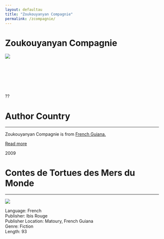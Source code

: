 ```yaml
---
layout: defaultau
title: "Zoukouyanyan Compagnie"
permalink: /zcompagnie/
---
```

<!-- partial:index.partial.html -->
<div class="content">
    <h1>Zoukouyanyan Compagnie</h1>
    <div class="quote">
        <div><img src="http://escapadecarbet.wpenginepowered.com/wp-content/uploads/2016/03/logo-zoukou.jpg" class="logo"></div>
    </div>
    <div class="timeline">
        <div style="padding-bottom:100px;"></div>
        <div class="block">
            <div class="date right"><p class="right">??</p></div>
            <div class="dot"></div>
            <div class="left first">
            <div class="author_country">
                <h1>Author Country</h1><hr>
        <div class="aclocation">    <p>Zoukouyanyan Compagnie is from <a href="{{ site.baseurl }}/28"> French Guiana.</a></p></div>
                <div class="acreadmore"><a href="#" target="_blank">Read more</a></div>
            </div>
            </div>
        </div>
        <div class="block">
            <div class="date left"><p class="left">2009</p></div>
            <div class="dot"></div>
            <div class="right">
                <h1>Contes de Tortues des Mers du Monde</h1><hr>
                <p><img src="https://images-na.ssl-images-amazon.com/images/I/41D+944ywHL.jpg"></p>
                <p>
                Language: French<br>
                Publisher: Ibis Rouge<br>
                Publisher Location: Matoury, French Guiana<br>
                Genre: Fiction<br>
                Length: 93<br>
                </p>
            </div>
        </div>


</div>
<!-- partial -->
  <script src='https://cdnjs.cloudflare.com/ajax/libs/jquery/3.1.1/jquery.min.js'></script><script  src="assets/js/authorscript.js"></script>
